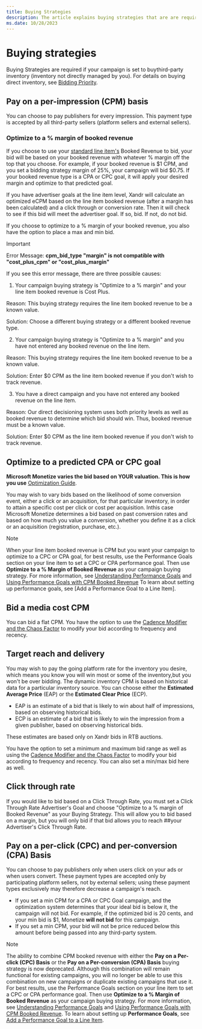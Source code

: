 ```yaml
---
title: Buying Strategies
description: The article explains buying strategies that are are required if your campaign is set to buy third-party inventory (inventory not directly managed by you).
ms.date: 10/28/2023
---
```


# Buying strategies

Buying Strategies are required if your campaign is set to buythird-party inventory (inventory not directly managed by you). For details on buying direct inventory, see
[Bidding Priority](bidding-priority.md).

## Pay on a per-impression (CPM) basis

You can choose to pay publishers for every impression. This payment type is accepted by all third-party sellers (platform sellers and external sellers).

### Optimize to a % margin of booked revenue

If you choose to use your [standard line item's](create-a-standard-line-item.md) Booked Revenue to bid, your bid will be based on your booked revenue with whatever % margin off the top that you choose. For example, if your booked revenue is $1 CPM, and you set a bidding strategy margin of 25%, your campaign will bid $0.75. If your booked revenue type is a CPA or CPC goal, it will apply your desired margin and optimize to that predicted goal.

If you have advertiser goals at the line item level, Xandr will calculate an optimized eCPM based on the line item booked revenue (after a margin has been calculated) and a
click through or conversion rate. Then it will check to see if this bid will meet the advertiser goal. If so, bid. If not, do not bid.

If you choose to optimize to a % margin of your booked revenue, you also have the option to place a max and min bid.

> [!IMPORTANT]
> Error Message: **cpm_bid_type "margin" is not compatible with "cost_plus_cpm" or "cost_plus_margin"**
>
> If you see this error message, there are three possible causes:
>
> 1. Your campaign buying strategy is "Optimize to a % margin" and your line item booked revenue is Cost Plus.
>
> Reason: This buying strategy requires the line item booked revenue to be a known value.
>
> Solution: Choose a different buying strategy or a different booked revenue type.
>
> 2. Your campaign buying strategy is "Optimize to a % margin" and you have not entered any booked revenue on the line item.
>
> Reason: This buying strategy requires the line item booked revenue to be a known value.
>
> Solution: Enter $0 CPM as the line item booked revenue if you don't wish to track revenue.
>
> 3. You have a direct campaign and you have not entered any booked revenue on the line item.
>
> Reason: Our direct decisioning system uses both priority levels as well as booked revenue to determine which bid should win. Thus, booked revenue must be a known value.
>
> Solution: Enter $0 CPM as the line item booked revenue if you don't wish to track revenue.

## Optimize to a predicted CPA or CPC goal

**Microsoft Monetize varies the bid based on YOUR valuation. This is how you use** [Optimization Guide](optimization-guide.md).

You may wish to vary bids based on the likelihood of some conversion event, either a click or an acquisition, for that particular inventory, in order to attain a specific cost per click or cost per acquisition. Inthis case Microsoft Monetize determines a bid based on past conversion rates and based on how much you value a conversion,
whether you define it as a click or an acquisition (registration, purchase, etc.).

> [!NOTE]
> When your line item booked revenue is CPM but you want your campaign to optimize to a CPC or CPA goal, for best results, use the Performance Goals section on your line item to set a CPC or CPA performance goal. Then use **Optimize to a % Margin of Booked Revenue** as your campaign buying strategy. For more information, see
> [Understanding Performance Goals](understanding-performance-goals.md) and [Using Performance Goals with CPM Booked Revenue](using-performance-goals-with-cpm-booked-revenue.md)
> To learn about setting up performance goals, see [Add a Performance Goal to a Line Item].

## Bid a media cost CPM

You can bid a flat CPM. You have the option to use the [Cadence Modifier and the Chaos Factor](cadence-modifier-and-the-chaos-factor.md) to modify your bid according to frequency and recency.

## Target reach and delivery

You may wish to pay the going platform rate for the inventory you desire, which means you know you will win most or some of the inventory,but you won't be over bidding. The dynamic inventory CPM is based on historical data for a particular inventory source. You can choose either the **Estimated Average Price** (EAP) or the **Estimated Clear Price**
(ECP).

- EAP is an estimate of a bid that is likely to win about half of impressions, based on observing historical bids.
- ECP is an estimate of a bid that is likely to win the impression from a given publisher, based on observing historical bids.

These estimates are based only on Xandr bids in RTB auctions.

You have the option to set a minimum and maximum bid range as well as using the [Cadence Modifier and the Chaos Factor](cadence-modifier-and-the-chaos-factor.md) to modify your
bid according to frequency and recency. You can also set a min/max bid here as well.

## Click through rate

If you would like to bid based on a Click Through Rate, you must set a Click Through Rate Advertiser's Goal and choose "Optimize to a % margin of Booked Revenue" as your Buying Strategy. This will allow you to bid based on a margin, but you will only bid if that bid allows you to reach ##your Advertiser's Click Through Rate.

## Pay on a per-click (CPC) and per-conversion (CPA) Basis

You can choose to pay publishers only when users click on your ads or when users convert. These payment types are accepted only by participating platform sellers, not by external sellers; using these payment types exclusively may therefore decrease a campaign's reach.

- If you set a min CPM for a CPA or CPC Goal campaign, and the optimization system determines that your ideal bid is below it, the campaign will not bid. For example, if the optimized bid is 20 cents, and your min bid is $1, Monetize **will not bid** for this campaign.
- If you set a min CPM, your bid will not be price reduced below this amount before being passed into any third-party system.

> [!NOTE]
> The ability to combine CPM booked revenue with either the **Pay on a Per-click (CPC) Basis** or the **Pay on a Per-conversion (CPA) Basis** buying strategy is now deprecated.
> Although this combination will remain functional for existing campaigns, you will no longer be able to use this combination on new campaigns or duplicate existing campaigns that use it. For best results, use the Performance Goals section on your line item to set a CPC or CPA performance goal. Then use **Optimize to a % Margin of Booked Revenue** as your campaign buying strategy.
> For more information, see [Understanding Performance Goals](understanding-performance-goals.md) and [Using Performance Goals with CPM Booked Revenue](using-performance-goals-with-cpm-booked-revenue.md). To learn about setting up **Performance Goals**, see [Add a Performance Goal to a Line Item](add-a-performance-goal-to-a-line-item.md).
